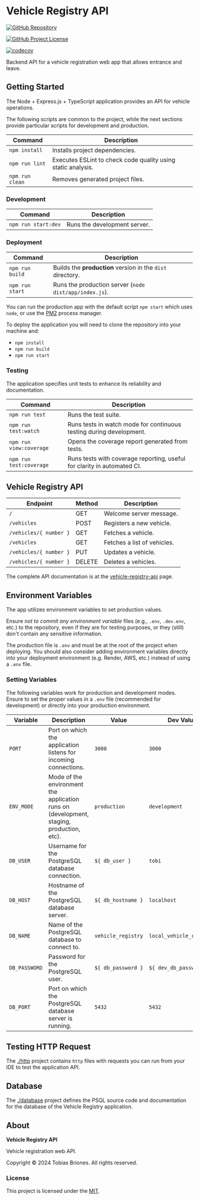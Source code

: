 # Vehicle Registry API

[![GitHub Repository](https://img.shields.io/static/v1?label=GITHUB&message=REPOSITORY&labelColor=555&color=0277bd&style=for-the-badge&logo=GITHUB)](https://github.com/tobiasbriones/vehicle-registry-api)

[![GitHub Project License](https://img.shields.io/github/license/tobiasbriones/vehicle-registry-api.svg?style=flat-square)](https://github.com/tobiasbriones/vehicle-registry-api/blob/main/LICENSE)

[![codecov](https://codecov.io/github/tobiasbriones/vehicle-registry-api/branch/dev/graph/badge.svg?token=LA2I0K5SLI)](https://codecov.io/github/tobiasbriones/vehicle-registry-api)

Backend API for a vehicle registration web app that allows entrance and leave.

## Getting Started

The Node + Express.js + TypeScript application provides an API for vehicle
operations.

The following scripts are common to the project, while the next sections provide
particular scripts for development and production.

| Command         | Description                                                  |
|-----------------|--------------------------------------------------------------|
| `npm install`   | Installs project dependencies.                               |
| `npm run lint`  | Executes ESLint to check code quality using static analysis. |
| `npm run clean` | Removes generated project files.                             |

### Development

| Command             | Description                  |
|---------------------|------------------------------|
| `npm run start:dev` | Runs the development server. |

### Deployment

| Command         | Description                                                |
|-----------------|------------------------------------------------------------|
| `npm run build` | Builds the **production** version in the `dist` directory. |
| `npm run start` | Runs the production server (`node dist/app/index.js`).     |

You can run the production app with the default script `npm start` which uses
`node`, or use the [PM2](https://www.npmjs.com/package/pm2) process manager.

To deploy the application you will need to clone the repository into your
machine and:

- `npm install`
- `npm run build`
- `npm run start`

### Testing

The application specifies unit tests to enhance its reliability and
documentation.

| Command                 | Description                                                             |
|-------------------------|-------------------------------------------------------------------------|
| `npm run test`          | Runs the test suite.                                                    |
| `npm run test:watch`    | Runs tests in watch mode for continuous testing during development.     |
| `npm run view:coverage` | Opens the coverage report generated from tests.                         |
| `npm run test:coverage` | Runs tests with coverage reporting, useful for clarity in automated CI. |

## Vehicle Registry API

| Endpoint               | Method | Description                 |
|------------------------|--------|-----------------------------|
| `/`                    | GET    | Welcome  server message.    |
| `/vehicles`            | POST   | Registers a new vehicle.    |
| `/vehicles/{ number }` | GET    | Fetches a vehicle.          |
| `/vehicles`            | GET    | Fetches a list of vehicles. |
| `/vehicles/{ number }` | PUT    | Updates a vehicle.          |
| `/vehicles/{ number }` | DELETE | Deletes a vehicles.         |

The complete API documentation is
at the [vehicle-registry-api](docs/vehicle-registry-api.md) page.

## Environment Variables

The app utilizes environment variables to set production values.

Ensure *not to commit any environment variable* files (e.g., `.env`, `.dev.env`,
etc.) to the repository, even if they are for testing purposes, or they (still)
don't contain any sensitive information.

The production file is `.env` and must be at the root of the project when
deploying. You should also consider adding environment variables directly into
your deployment environment (e.g. Render, AWS, etc.) instead of using a
`.env` file.

### Setting Variables

The following variables work for production and development modes. Ensure to set
the proper values in a `.env` file (recommended for development) or directly
into your production environment.

| Variable      | Description                                                                              | Value              | Dev Value                |
|---------------|------------------------------------------------------------------------------------------|--------------------|--------------------------|
| `PORT`        | Port on which the application listens for incoming connections.                          | `3000`             | `3000`                   |
| `ENV_MODE`    | Mode of the environment the application runs on (development, staging, production, etc). | `production`       | `development`            |
| `DB_USER`     | Username for the PostgreSQL database connection.                                         | `${ db_user }`     | `tobi`                   |
| `DB_HOST`     | Hostname of the PostgreSQL database server.                                              | `${ db_hostname }` | `localhost`              |
| `DB_NAME`     | Name of the PostgreSQL database to connect to.                                           | `vehicle_registry` | `local_vehicle_registry` |
| `DB_PASSWORD` | Password for the PostgreSQL user.                                                        | `${ db_password }` | `${ dev_db_password }`   |
| `DB_PORT`     | Port on which the PostgreSQL database server is running.                                 | `5432`             | `5432`                   |

## Testing HTTP Request

The [./http](http) project contains `http` files with requests you can run from
your IDE to test the application API.

## Database

The [./database](database) project defines the PSQL source code and
documentation for the database of the Vehicle Registry application.

## About

**Vehicle Registry API**

Vehicle registration web API.

Copyright © 2024 Tobias Briones. All rights reserved.

### License

This project is licensed under the [MIT](LICENSE).
